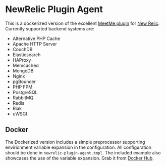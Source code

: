 NewRelic Plugin Agent
=====================

This is a dockerized version of the excellent [MeetMe plugin](https://github.com/MeetMe/newrelic-plugin-agent) for [New Relic](http://newrelic.com/). Currently supported backend systems are:

- Alternative PHP Cache
- Apache HTTP Server
- CouchDB
- Elasticsearch
- HAProxy
- Memcached
- MongoDB
- Nginx
- pgBouncer
- PHP FPM
- PostgreSQL
- RabbitMQ
- Redis
- Riak
- uWSGI


Docker
-----------------
The Dockerized version includes a simple preprocessor supporting envirionment variable expansion in the configuration. All configuration should be done in `newrelic-plugin-agent.tmpl`. The included example also showcases the use of the variable expansion.
Grab it from [Docker Hub](https://hub.docker.com/r/salanki/meetme-newrelic/).

